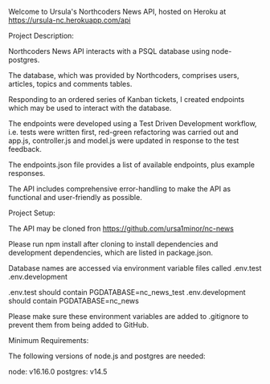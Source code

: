 Welcome to Ursula's Northcoders News API, hosted on Heroku at https://ursula-nc.herokuapp.com/api

Project Description:

Northcoders News API interacts with a PSQL database using node-postgres.

The database, which was provided by Northcoders, comprises users, articles, topics and comments tables. 

Responding to an ordered series of Kanban tickets, I created endpoints which may be used to interact with the database. 

The endpoints were developed using a Test Driven Development workflow, i.e. tests were written first, red-green refactoring was carried out and app.js, controller.js and model.js were updated in response to the test feedback. 

The endpoints.json file provides a list of available endpoints, plus example responses.

The API includes comprehensive error-handling to make the API as functional and user-friendly as possible.

Project Setup:

The API may be cloned fron https://github.com/ursa1minor/nc-news

Please run npm install after cloning to install dependencies and development dependencies, which are listed in package.json.

Database names are accessed via environment variable files called
.env.test
.env.development

.env.test should contain PGDATABASE=nc_news_test
.env.development should contain PGDATABASE=nc_news

Please make sure these environment variables are added to .gitignore to prevent them from being added to GitHub.

Minimum Requirements:

The following versions of node.js and postgres are needed:

node: v16.16.0 
postgres: v14.5

